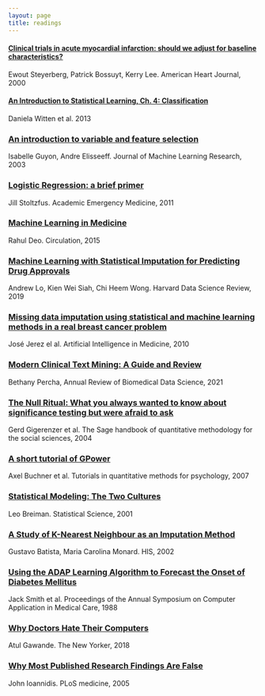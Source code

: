 ```yaml
---
layout: page
title: readings
---
```


#### [Clinical trials in acute myocardial infarction: should we adjust for baseline characteristics?](https://www.sciencedirect.com/science/article/abs/pii/S0002870300900012?via%3Dihub)  
Ewout Steyerberg, Patrick Bossuyt, Kerry Lee. American Heart Journal, 2000 

#### [An Introduction to Statistical Learning, Ch. 4: Classification](https://www.springer.com/gp/book/9781461471370)   
Daniela Witten et al. 2013

### [An introduction to variable and feature selection](https://www.jmlr.org/papers/volume3/guyon03a/guyon03a.pdf) 
Isabelle Guyon, Andre Elisseeff. Journal of Machine Learning Research, 2003

### [Logistic Regression: a brief primer](https://onlinelibrary.wiley.com/doi/epdf/10.1111/j.1553-2712.2011.01185.x)  
Jill Stoltzfus. Academic Emergency Medicine, 2011

### [Machine Learning in Medicine](https://www.ncbi.nlm.nih.gov/pmc/articles/PMC5831252/pdf/nihms729905.pdf)  
Rahul Deo. Circulation, 2015

### [Machine Learning with Statistical Imputation for Predicting Drug Approvals](https://hdsr.mitpress.mit.edu/pub/ct67j043/release/9)  
Andrew Lo, Kien Wei Siah, Chi Heem Wong. Harvard Data Science Review, 2019

### [Missing data imputation using statistical and machine learning methods in a real breast cancer problem](https://www.sciencedirect.com/science/article/pii/S0933365710000679?via%3Dihub)   
José Jerez el al. Artificial Intelligence in Medicine, 2010

### [Modern Clinical Text Mining: A Guide and Review](https://www.preprints.org/manuscript/202010.0649/v1)
Bethany Percha, Annual Review of Biomedical Data Science, 2021

### [The Null Ritual: What you always wanted to know about significance testing but were afraid to ask](https://pdfs.semanticscholar.org/b308/ab0e4a8b7fea898d5a11fb41496c6c2be057.pdf?_ga=2.184276774.1419783431.1610479015-824802640.1610479015)
Gerd Gigerenzer et al. The Sage handbook of quantitative methodology for the social sciences, 2004

### [A short tutorial of GPower](http://www.tqmp.org/Content/vol03-2/p051/p051.pdf)   
Axel Buchner et al. Tutorials in quantitative methods for psychology, 2007

### [Statistical Modeling: The Two Cultures](https://projecteuclid.org/download/pdf_1/euclid.ss/1009213726)  
Leo Breiman. Statistical Science, 2001

### [A Study of K-Nearest Neighbour as an Imputation Method](https://sites.icmc.usp.br/gbatista/files/his2002.pdf)  
Gustavo Batista, Maria Carolina Monard. HIS, 2002

### [Using the ADAP Learning Algorithm to Forecast the Onset of Diabetes Mellitus](https://www.ncbi.nlm.nih.gov/pmc/articles/PMC2245318/pdf/procascamc00018-0276.pdf) 
Jack Smith et al. Proceedings of the Annual Symposium on Computer Application in Medical Care, 1988

### [Why Doctors Hate Their Computers](https://www.newyorker.com/magazine/2018/11/12/why-doctors-hate-their-computers)  
Atul Gawande. The New Yorker, 2018

### [Why Most Published Research Findings Are False](https://journals.plos.org/plosmedicine/article?id=10.1371/journal.pmed.0020124)   
John Ioannidis. PLoS medicine, 2005


